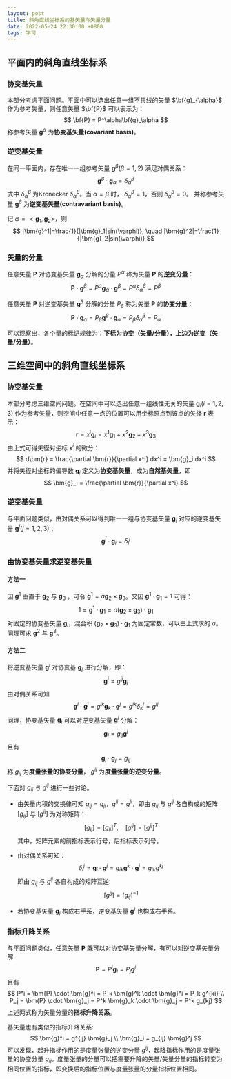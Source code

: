 ```yaml
---
layout: post
title: 斜角直线坐标系的基矢量与矢量分量
date: 2022-05-24 22:30:00 +0800
tags: 学习    
---
```


## 平面内的斜角直线坐标系
### 协变基矢量
本部分考虑平面问题。平面中可以选出任意一组不共线的矢量 $\bf{g}_{\alpha}$ 作为参考矢量，则任意矢量 $\bf{P}$ 可以表示为：
$$
\bf{P} = P^\alpha\bf{g}_\alpha
$$
称参考矢量 $\bm{g}^\alpha$ 为**协变基矢量(covariant basis)**。

### 逆变基矢量
在同一平面内，存在唯一一组参考矢量 $\bm{g}^\beta (\beta=1,2)$ 满足对偶关系：
$$
\bm{g}^\beta \cdot \bm{g}_\alpha = \delta_{\alpha}^{\beta}
$$
式中 $\delta_{\alpha}^{\beta}$ 为Kronecker $\delta_{\alpha}^{\beta}$。当 $\alpha=\beta$ 时， $\delta_{\alpha}^{\beta}=1$，否则 $\delta_{\alpha}^{\beta}=0$。
并称参考矢量 $\bm{g}^\beta$ 为**逆变基矢量(contravariant basis)**。

记 $\varphi = <\bm{g}_1,\bm{g}_2>$，则
$$
|\bm{g}^1|=\frac{1}{|\bm{g}_1|sin(\varphi)}, \quad |\bm{g}^2|=\frac{1}{|\bm{g}_2|sin(\varphi)}
$$

### 矢量的分量
任意矢量 $\bm{P}$ 对协变基矢量 $\bm{g}_\alpha$ 分解的分量 $P^\alpha$ 称为矢量 $\bm{P}$ 的**逆变分量**：
$$
\bm{P} \cdot \bm{g}^\beta = P^\alpha\bm{g}_\alpha \cdot \bm{g}^\beta = P^\alpha \delta_{\alpha}^{\beta} = P^\beta
$$

任意矢量 $\bm{P}$ 对逆变基矢量 $\bm{g}^\beta$ 分解的分量 $P_\beta$ 称为矢量 $\bm{P}$ 的**协变分量**：
$$
\bm{P} \cdot \bm{g}_\alpha = P_\beta\bm{g}^\beta \cdot \bm{g}_\alpha = P_\beta \delta_{\alpha}^{\beta} = P_\alpha
$$

可以观察出，各个量的标记规律为：**下标为协变（矢量/分量），上边为逆变（矢量/分量）**。

## 三维空间中的斜角直线坐标系
### 协变基矢量
本部分考虑三维空间问题。在空间中可以选出任意一组线性无关的矢量 $\bm{g}_i (i=1,2,3)$ 作为参考矢量，则空间中任意一点的位置可以用坐标原点到该点的矢径 $\bm{r}$ 表示：
$$
\bm{r} = x^i \bm{g}_i = x^1 \bm{g}_1 + x^2 \bm{g}_2 + x^3 \bm{g}_3
$$
由上式可得矢径对坐标 $x^i$ 的微分：
$$
d\bm{r} = \frac{\partial \bm{r}}{\partial x^i} dx^i = \bm{g}_i dx^i
$$
并将矢径对坐标的偏导数 $\bm{g}_i$ 定义为**协变基矢量**，成为**自然基矢量**，即
$$
\bm{g}_i = \frac{\partial \bm{r}}{\partial x^i}
$$

### 逆变基矢量
与平面问题类似，由对偶关系可以得到唯一一组与协变基矢量 $\bm{g}_i$ 对应的逆变基矢量 $\bm{g}^j (j=1,2,3)$：
$$
\bm{g}^j \cdot \bm{g}_i = \delta_i^j
$$

### 由协变基矢量求逆变基矢量
#### 方法一
因 $\bm{g}^1$ 垂直于 $\bm{g}_2$ 与 $\bm{g}_3$ ，可令 $\bm{g}^1=a\bm{g}_2 \times \bm{g}_3$。又因 $\bm{g}^1 \cdot \bm{g}_1 = 1$ 可得：
$$
1 = \bm{g}^1 \cdot \bm{g}_1 = a(\bm{g}_2 \times \bm{g}_3) \cdot \bm{g}_1
$$
对固定的协变基矢量 $\bm{g}_i$，混合积 $(\bm{g}_2 \times \bm{g}_3) \cdot \bm{g}_1$ 为固定常数，可以由上式求的 $a$。
同理可求 $\bm{g}^2$ 与 $\bm{g}^3$。

#### 方法二
将逆变基矢量 $\bm{g}^i$ 对协变基 $\bm{g}_j$ 进行分解，即：
$$
\bm{g}^i = g^{ij} \bm{g}_j
$$
由对偶关系可知
$$
\bm{g}^i \cdot \bm{g}^j = g^{ik} \bm{g}_k \cdot \bm{g}^j = g^{ik} \delta_k^j = g^{ij}
$$
同理，协变基矢量 $\bm{g}_i$ 可以对逆变基矢量 $\bm{g}^j$ 分解：
$$
\bm{g}_i = g_{ij} \bm{g}^j
$$
且有
$$
\bm{g}_i \cdot \bm{g}_j = g_{ij}
$$
称 $g_{ij}$ 为**度量张量的协变分量**， $g^{ij}$ 为**度量张量的逆变分量**。

下面对 $g_{ij}$ 与 $g^{ij}$ 进行一些讨论。
* 由矢量内积的交换律可知 $g_{ij} = g_{ji}$，$g^{ij} = g^{ji}$，即由 $g_{ij}$ 与 $g^{ij}$ 各自构成的矩阵 $[g_{ij}]$ 与 $[g^{ij}]$ 为对称矩阵：
$$
[g_{ij}] = [g_{ij}]^T, \quad [g^{ij}] = [g^{ij}]^T
$$
其中，矩阵元素的前指标表示行号，后指标表示列号。

* 由对偶关系可知：
$$
\delta_i^j = \bm{g}_i \cdot \bm{g}^j = g_{ik} \bm{g}^k \cdot \bm{g}^j = g_{ik} g^{kj}
$$
即由 $g_{ij}$ 与 $g^{ij}$ 各自构成的矩阵互逆:
$$
[g^{ij}] = [g_{ij}]^{-1}
$$

* 若协变基矢量 $\bm{g}_i$ 构成右手系，逆变基矢量 $\bm{g}^j$ 也构成右手系。

### 指标升降关系
与平面问题类似，任意矢量 $\bm{P}$ 既可以对协变基矢量分解，有可以对逆变基矢量分解
$$
\bm{P} = P^i \bm{g}_i = P_j \bm{g}^j
$$
且有
$$
P^i = \bm{P} \cdot \bm{g}^i = P_k \bm{g}^k \cdot \bm{g}^i = P_k g^{ki} \\
P_j = \bm{P} \cdot \bm{g}_j = P^k \bm{g}_k \cdot \bm{g}_j = P^k g_{kj}
$$
上述两式称为矢量分量的**指标升降关系**。

基矢量也有类似的指标升降关系:
$$
\bm{g}^i = g^{ij} \bm{g}_j \\
\bm{g}_i = g_{ij} \bm{g}^j
$$
可以发现，起升指标作用的是度量张量的逆变分量 $g^{ij}$，起降指标作用的是度量张量的协变分量 $g_{ij}$。度量张量的分量可以把需要升降的矢量/矢量分量的指标转变为相同位置的指标，即变换后的指标位置与度量张量的分量指标位置相同。
